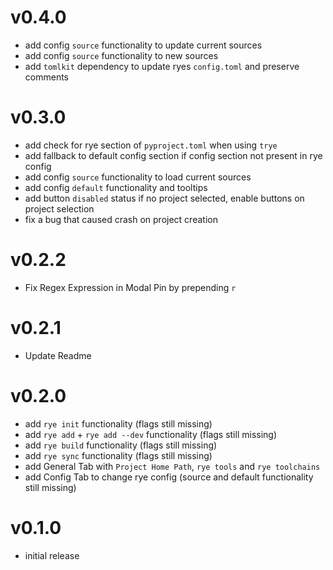 # v0.4.0
- add config `source` functionality to update current sources
- add config `source` functionality to new sources
- add `tomlkit` dependency to update ryes `config.toml` and preserve comments

# v0.3.0
- add check for rye section of `pyproject.toml` when using `trye`
- add fallback to default config section if config section not present in rye config
- add config `source` functionality to load current sources
- add config `default` functionality and tooltips
- add button `disabled` status if no project selected, enable buttons on project selection
- fix a bug that caused crash on project creation

# v0.2.2
- Fix Regex Expression in Modal Pin by prepending `r`

# v0.2.1
- Update Readme

# v0.2.0
- add `rye init` functionality (flags still missing)
- add `rye add` + `rye add --dev` functionality (flags still missing)
- add `rye build` functionality (flags still missing)
- add `rye sync` functionality (flags still missing)
- add General Tab with `Project Home Path`, `rye tools` and `rye toolchains`
- add Config Tab to change rye config (source and default functionality still missing)

# v0.1.0
- initial release
